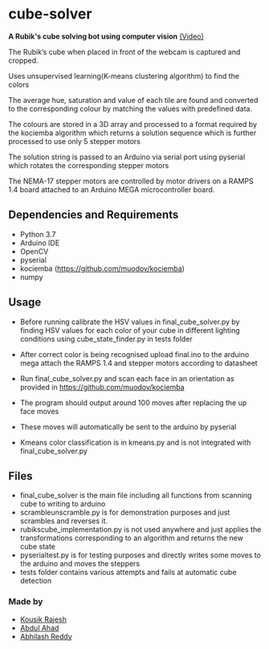 # cube-solver 
**A Rubik's cube solving bot using computer vision** [(Video)](https://drive.google.com/file/d/1Ai2gsshSgDxANHX0ggLj5ml3GZyzHdWl/view)

The Rubik’s cube when placed in front of the webcam is captured and cropped.

Uses unsupervised learning(K-means clustering algorithm) to find the colors

The average hue, saturation and value of each tile are found and converted to the corresponding colour by matching the values with predefined data.

The colours are stored in a 3D array and processed to a format required by the kociemba algorithm which returns a solution sequence which is further processed to use only 5 stepper motors

The solution string is passed to an Arduino via serial port using pyserial which rotates the corresponding stepper motors

The NEMA-17 stepper motors are controlled by motor drivers on a RAMPS 1.4 board attached to an Arduino MEGA microcontroller board.
## Dependencies and Requirements
- Python 3.7
- Arduino IDE
- OpenCV
- pyserial
- kociemba (https://github.com/muodov/kociemba)
- numpy

## Usage
- Before running calibrate the HSV values in final_cube_solver.py by finding HSV values for each color of your cube in different lighting conditions using cube_state_finder.py in tests folder 
- After correct color is being recognised upload final.ino to the arduino mega attach the RAMPS 1.4 and stepper motors according to datasheet

- Run final_cube_solver.py and scan each face in an orientation as provided in https://github.com/muodov/kociemba
- The program should output around 100 moves after replacing the up face moves
- These moves will automatically be sent to the arduino by pyserial
- Kmeans color classification is in kmeans.py and is not integrated with final_cube_solver.py
## Files
- final_cube_solver is the main file including all functions from scanning cube to writing to arduino
- scrambleunscramble.py is for demonstration purposes and just scrambles and reverses it.
- rubikscube_implementation.py is not used anywhere and just applies the transformations corresponding to an algorithm and returns the new cube state
- pyserialtest.py is for testing purposes and directly writes some moves to the arduino and moves the steppers
- tests folder contains various attempts and fails at automatic cube detection 
### Made by
- [Kousik Rajesh](https://github.com/kousikr26)
- [Abdul Ahad](https://github.com/yoimABD)
- [Abhilash Reddy](https://github.com/abhilashreddys)
